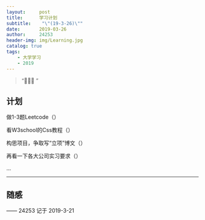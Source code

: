 ```yaml
---
layout:     post
title:      学习计划
subtitle:    "\"(19-3-26)\""
date:       2019-03-26
author:     24253
header-img: img/Learning.jpg
catalog: true
tags:
    - 大学学习
    - 2019
---
```


> “🙉🙉🙉 ”


## 计划

做1-3题Leetcode（）

看W3school的Css教程（）

构思项目，争取写“立项”博文（）

再看一下各大公司实习要求（）

...

---


## 随感



—— 24253 记于 2019-3-21
